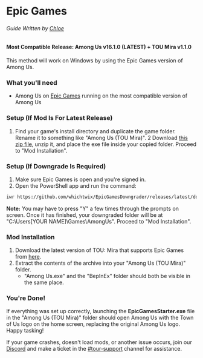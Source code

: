 
# Epic Games
###### Guide Written by [Chloe](https://totallychloe.carrd.co/)

#### Most Compatible Release: Among Us v16.1.0 (**LATEST**) + TOU Mira v1.1.0

This method will work on Windows by using the Epic Games version of Among Us.

### What you'll need

- Among Us on [Epic Games](https://store.epicgames.com/en-US/p/among-us) running on the most compatible version of Among Us

### Setup (If Mod Is For Latest Release)

1. Find your game's install directory and duplicate the game folder. Rename it to something like "Among Us (TOU Mira)".
2 Download [this zip file](https://github.com/whichtwix/EpicGamesStarter/releases/latest), unzip it, and place the exe file inside your copied folder. Proceed to "Mod Installation".

### Setup (If Downgrade Is Required)

1. Make sure Epic Games is open and you're signed in.
2. Open the PowerShell app and run the command:
````md
iwr https://github.com/whichtwix/EpicGamesDowngrader/releases/latest/download/DowngradeEpic.ps1 -UseBasicParsing | iex 
````

**Note:** You may have to press "Y" a few times through the prompts on screen. Once it has finished, your downgraded folder will be at "C:\Users\[YOUR NAME]\Games\AmongUs". Proceed to "Mod Installation".

### Mod Installation

1. Download the latest version of TOU: Mira that supports Epic Games from [here](https://github.com/AU-Avengers/TOU-Mira/releases/latest).
2. Extract the contents of the archive into your "Among Us (TOU Mira)" folder.
    - "Among Us.exe" and the "BepInEx" folder should both be visible in the same place.

### You're Done!

If everything was set up correctly, launching the **EpicGamesStarter.exe** file in the "Among Us (TOU Mira)" folder should open Among Us with the Town of Us logo on the home screen, replacing the original Among Us logo. Happy tasking!

If your game crashes, doesn't load mods, or another issue occurs, join our [Discord](https://discord.gg/ugyc4EVUYZ) and make a ticket in the [#tour-support](https://discord.com/channels/890249154402586734/900986905154453504) channel for assistance.
